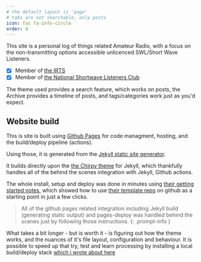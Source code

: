 ```yaml
---
# the default layout is 'page'
# tabs are not searchable, only posts
icon: fas fa-info-circle
order: 4
---
```


This site is a personal log of things related Amateur Radio, with a focus on the non-transmitting options accessible unlicenced SWL/Short Wave Listeners.

- [x] Member of [the IRTS](https://irts.ie)
- [x] Member of [the National Shortwave Listeners Club](https://swl.ie)

The theme used provides a search feature, which works on posts, the Archive provides a timeline of posts, and tags/categories work just as you'd expect.

## Website build

This is site is built using [Github Pages](https://pages.github.com/) for code managment, hosting, and the build/deploy pipeline (actions). 

Using those, it is generated from the [Jekyll static site generator](https://jekyllrb.com).

It builds directly upon the [the Chirpy theme](https://github.com/cotes2020/jekyll-theme-chirpy?tab=readme-ov-file#chirpy-jekyll-theme) for Jekyll, which thankfully handles all of the behind the scenes integration with Jekyll, Github actions.

The whole install, setup and deploy was done in minutes using [their getting started notes](https://chirpy.cotes.page/posts/getting-started/#option-1-using-the-starter-recommended), which showed how to use [their template repo](https://github.com/cotes2020/chirpy-starter) on github as a starting point in just a few clicks.

> All of the github pages related integration including Jekyll build (generating static output) and pages-deploy was handled behind the scenes just by following those instructions.
{: .prompt-info }

What takes a bit longer - but is worth it - is figuring out how the theme works, and the nuances of it's file layout, configuration and behaviour. It is possible  to speed up that try, test and learn processing by installing a local build/deploy stack [which i wrote about here](/posts/local-jekyll-for-webpage-testing/)